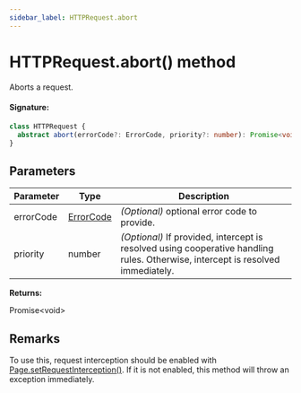 ```yaml
---
sidebar_label: HTTPRequest.abort
---
```


# HTTPRequest.abort() method

Aborts a request.

#### Signature:

```typescript
class HTTPRequest {
  abstract abort(errorCode?: ErrorCode, priority?: number): Promise<void>;
}
```

## Parameters

| Parameter | Type                                  | Description                                                                                                                     |
| --------- | ------------------------------------- | ------------------------------------------------------------------------------------------------------------------------------- |
| errorCode | [ErrorCode](./puppeteer.errorcode.md) | _(Optional)_ optional error code to provide.                                                                                    |
| priority  | number                                | _(Optional)_ If provided, intercept is resolved using cooperative handling rules. Otherwise, intercept is resolved immediately. |

**Returns:**

Promise&lt;void&gt;

## Remarks

To use this, request interception should be enabled with [Page.setRequestInterception()](./puppeteer.page.setrequestinterception.md). If it is not enabled, this method will throw an exception immediately.
